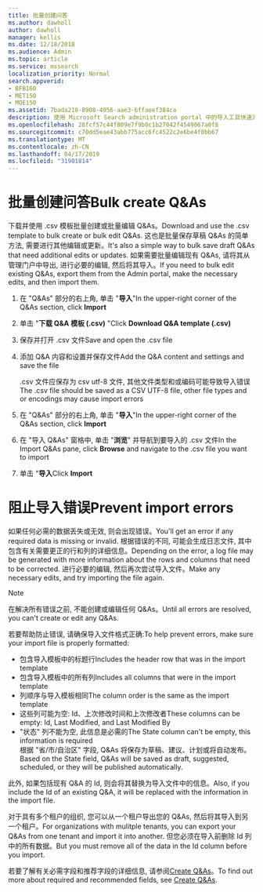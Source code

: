 ```yaml
---
title: 批量创建问答
ms.author: dawholl
author: dawholl
manager: kellis
ms.date: 12/18/2018
ms.audience: Admin
ms.topic: article
ms.service: mssearch
localization_priority: Normal
search.appverid:
- BFB160
- MET150
- MOE150
ms.assetid: 7bada218-8908-4956-aae3-6ffaeef384ca
description: 使用 Microsoft Search administration portal 中的导入工具快速添加对常见问题的解答
ms.openlocfilehash: 28fcf57c44f809e7f9b0c1b27042f4549067a0f8
ms.sourcegitcommit: c70dd5eae43abb775acc6fc4522c2e6be4f0bb67
ms.translationtype: MT
ms.contentlocale: zh-CN
ms.lasthandoff: 04/17/2019
ms.locfileid: "31901814"
---
```

# <a name="bulk-create-qas"></a><span data-ttu-id="ec3d4-103">批量创建问答</span><span class="sxs-lookup"><span data-stu-id="ec3d4-103">Bulk create Q&As</span></span>

<span data-ttu-id="ec3d4-104">下载并使用 .csv 模板批量创建或批量编辑 Q&As。</span><span class="sxs-lookup"><span data-stu-id="ec3d4-104">Download and use the .csv template to bulk create or bulk edit Q&As.</span></span> <span data-ttu-id="ec3d4-105">这也是批量保存草稿 Q&As 的简单方法, 需要进行其他编辑或更新。</span><span class="sxs-lookup"><span data-stu-id="ec3d4-105">It's also a simple way to bulk save draft Q&As that need additional edits or updates.</span></span> <span data-ttu-id="ec3d4-106">如果需要批量编辑现有 Q&As, 请将其从管理门户中导出, 进行必要的编辑, 然后将其导入。</span><span class="sxs-lookup"><span data-stu-id="ec3d4-106">If you need to bulk edit existing Q&As, export them from the Admin portal, make the necessary edits, and then import them.</span></span>
  
1. <span data-ttu-id="ec3d4-107">在 "Q&As" 部分的右上角, 单击 "**导入**"</span><span class="sxs-lookup"><span data-stu-id="ec3d4-107">In the upper-right corner of the Q&As section, click **Import**</span></span>
    
2. <span data-ttu-id="ec3d4-108">单击 "**下载 Q&A 模板 (.csv)** "</span><span class="sxs-lookup"><span data-stu-id="ec3d4-108">Click **Download Q&A template (.csv)**</span></span>
    
3. <span data-ttu-id="ec3d4-109">保存并打开 .csv 文件</span><span class="sxs-lookup"><span data-stu-id="ec3d4-109">Save and open the .csv file</span></span>
    
4. <span data-ttu-id="ec3d4-110">添加 Q&A 内容和设置并保存文件</span><span class="sxs-lookup"><span data-stu-id="ec3d4-110">Add the Q&A content and settings and save the file</span></span>

    <span data-ttu-id="ec3d4-111">.csv 文件应保存为 csv utf-8 文件, 其他文件类型和或编码可能导致导入错误</span><span class="sxs-lookup"><span data-stu-id="ec3d4-111">The .csv file should be saved as a CSV UTF-8 file, other file types and or encodings may cause import errors</span></span>
    
5. <span data-ttu-id="ec3d4-112">在 "Q&As" 部分的右上角, 单击 "**导入**"</span><span class="sxs-lookup"><span data-stu-id="ec3d4-112">In the upper-right corner of the Q&As section, click **Import**</span></span>
    
6. <span data-ttu-id="ec3d4-113">在 "导入 Q&As" 窗格中, 单击 "**浏览**" 并导航到要导入的 .csv 文件</span><span class="sxs-lookup"><span data-stu-id="ec3d4-113">In the Import Q&As pane, click **Browse** and navigate to the .csv file you want to import</span></span> 
    
7. <span data-ttu-id="ec3d4-114">单击 "**导入**</span><span class="sxs-lookup"><span data-stu-id="ec3d4-114">Click **Import**</span></span>

# <a name="prevent-import-errors"></a><span data-ttu-id="ec3d4-115">阻止导入错误</span><span class="sxs-lookup"><span data-stu-id="ec3d4-115">Prevent import errors</span></span>      
<span data-ttu-id="ec3d4-116">如果任何必需的数据丢失或无效, 则会出现错误。</span><span class="sxs-lookup"><span data-stu-id="ec3d4-116">You'll get an error if any required data is missing or invalid.</span></span> <span data-ttu-id="ec3d4-117">根据错误的不同, 可能会生成日志文件, 其中包含有关需要更正的行和列的详细信息。</span><span class="sxs-lookup"><span data-stu-id="ec3d4-117">Depending on the error, a log file may be generated with more information about the rows and columns that need to be corrected.</span></span> <span data-ttu-id="ec3d4-118">进行必要的编辑, 然后再次尝试导入文件。</span><span class="sxs-lookup"><span data-stu-id="ec3d4-118">Make any necessary edits, and try importing the file again.</span></span>

> [!NOTE]
> <span data-ttu-id="ec3d4-119">在解决所有错误之前, 不能创建或编辑任何 Q&As。</span><span class="sxs-lookup"><span data-stu-id="ec3d4-119">Until all errors are resolved, you can't create or edit any Q&As.</span></span> 

<span data-ttu-id="ec3d4-120">若要帮助防止错误, 请确保导入文件格式正确:</span><span class="sxs-lookup"><span data-stu-id="ec3d4-120">To help prevent errors, make sure your import file is properly formatted:</span></span>
- <span data-ttu-id="ec3d4-121">包含导入模板中的标题行</span><span class="sxs-lookup"><span data-stu-id="ec3d4-121">Includes the header row that was in the import template</span></span>
- <span data-ttu-id="ec3d4-122">包含导入模板中的所有列</span><span class="sxs-lookup"><span data-stu-id="ec3d4-122">Includes all columns that were in the import template</span></span>
- <span data-ttu-id="ec3d4-123">列顺序与导入模板相同</span><span class="sxs-lookup"><span data-stu-id="ec3d4-123">The column order is the same as the import template</span></span>
- <span data-ttu-id="ec3d4-124">这些列可能为空: Id、上次修改时间和上次修改者</span><span class="sxs-lookup"><span data-stu-id="ec3d4-124">These columns can be empty: Id, Last Modified, and Last Modified By</span></span>
- <span data-ttu-id="ec3d4-125">"状态" 列不能为空, 此信息是必需的</span><span class="sxs-lookup"><span data-stu-id="ec3d4-125">The State column can't be empty, this information is required</span></span>  
<span data-ttu-id="ec3d4-126">根据 "省/市/自治区" 字段, Q&As 将保存为草稿、建议、计划或将自动发布。</span><span class="sxs-lookup"><span data-stu-id="ec3d4-126">Based on the State field, Q&As will be saved as draft, suggested, scheduled, or they will be published automatically.</span></span>

<span data-ttu-id="ec3d4-127">此外, 如果包括现有 Q&A 的 Id, 则会将其替换为导入文件中的信息。</span><span class="sxs-lookup"><span data-stu-id="ec3d4-127">Also, if you include the Id of an existing Q&A, it will be replaced with the information in the import file.</span></span>

<span data-ttu-id="ec3d4-128">对于具有多个租户的组织, 您可以从一个租户导出您的 Q&As, 然后将其导入到另一个租户。</span><span class="sxs-lookup"><span data-stu-id="ec3d4-128">For organizations with mulitple tenants, you can export your Q&As from one tenant and import it into another.</span></span> <span data-ttu-id="ec3d4-129">但您必须在导入前删除 Id 列中的所有数据。</span><span class="sxs-lookup"><span data-stu-id="ec3d4-129">But you must remove all of the data in the Id column before you import.</span></span>

<span data-ttu-id="ec3d4-130">若要了解有关必需字段和推荐字段的详细信息, 请参阅[Create Q&As](create-qas.md)。</span><span class="sxs-lookup"><span data-stu-id="ec3d4-130">To find out more about required and recommended fields, see [Create Q&As](create-qas.md).</span></span>

  

